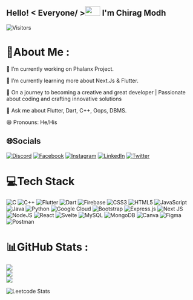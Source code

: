 

<h2> Hello! < Everyone/ ><img src = "https://raw.githubusercontent.com/MartinHeinz/MartinHeinz/master/wave.gif" width = 40px height=25px>   I'm Chirag Modh</h2>

<p align='center'>

![Visitors](https://visitor-badge.glitch.me/badge?page_id=22chiragmodh.22chiragmodh)
 <br>

  
# 💫About Me :
<p>🔭 I’m currently working on Phalanx Project.<p/>
<p>🌱 I’m currently learning more about Next.Js & Flutter.<p/>
<p>🤔 On a journey to becoming a creative and great developer | Passionate about coding and crafting innovative solutions<p/>
<p>💬 Ask me about Flutter, Dart, C++, Oops, DBMS.<p/>
<p>😄 Pronouns: He/His<p/>


## 🌐Socials
[![Discord](https://img.shields.io/badge/Discord-%237289DA.svg?logo=discord&logoColor=white)](htttps://discord.gg/3959) [![Facebook](https://img.shields.io/badge/Facebook-%231877F2.svg?logo=Facebook&logoColor=white)](https://facebook.com/https://www.facebook.com/chirag.mode.7/) [![Instagram](https://img.shields.io/badge/Instagram-%23E4405F.svg?logo=Instagram&logoColor=white)](https://instagram.com/https://www.instagram.com/chirag22_12/) [![LinkedIn](https://img.shields.io/badge/LinkedIn-%230077B5.svg?logo=linkedin&logoColor=white)](https://linkedin.com/in/in/chirag-modh-738b3a220/) [![Twitter](https://img.shields.io/badge/Twitter-%231DA1F2.svg?logo=Twitter&logoColor=white)](https://twitter.com/https://twitter.com/Chirag_2757) 

# 💻Tech Stack
![C](https://img.shields.io/badge/c-%2300599C.svg?style=plastic&logo=c&logoColor=white) ![C++](https://img.shields.io/badge/c++-%2300599C.svg?style=plastic&logo=c%2B%2B&logoColor=white) ![Flutter](https://img.shields.io/badge/Flutter-%2302569B.svg?style=plastic&logo=Flutter&logoColor=white) ![Dart](https://img.shields.io/badge/dart-%230175C2.svg?style=plastic&logo=dart&logoColor=white) ![Firebase](https://img.shields.io/badge/firebase-3670A0?style=plastic&logo=firebase&logoColor=ffdd54) ![CSS3](https://img.shields.io/badge/css3-%231572B6.svg?style=plastic&logo=css3&logoColor=white)  ![HTML5](https://img.shields.io/badge/html5-%23E34F26.svg?style=plastic&logo=html5&logoColor=white) ![JavaScript](https://img.shields.io/badge/javascript-%23323330.svg?style=plastic&logo=javascript&logoColor=%23F7DF1E) ![Java](https://img.shields.io/badge/java-%23ED8B00.svg?style=plastic&logo=java&logoColor=white) ![Python](https://img.shields.io/badge/python-3670A0?style=plastic&logo=python&logoColor=ffdd54) ![Google Cloud](https://img.shields.io/badge/Google%20Cloud-%234285F4.svg?style=plastic&logo=google-cloud&logoColor=white)  ![Bootstrap](https://img.shields.io/badge/bootstrap-%23563D7C.svg?style=plastic&logo=bootstrap&logoColor=white) ![Express.js](https://img.shields.io/badge/express.js-%23404d59.svg?style=plastic&logo=express&logoColor=%2361DAFB)  ![Next JS](https://img.shields.io/badge/Next-black?style=plastic&logo=next.js&logoColor=white) ![NodeJS](https://img.shields.io/badge/node.js-6DA55F?style=plastic&logo=node.js&logoColor=white) ![React](https://img.shields.io/badge/react-%2320232a.svg?style=plastic&logo=react&logoColor=%2361DAFB) ![Svelte](https://img.shields.io/badge/svelte-%23f1413d.svg?style=plastic&logo=svelte&logoColor=white)  ![MySQL](https://img.shields.io/badge/mysql-%2300f.svg?style=plastic&logo=mysql&logoColor=white) ![MongoDB](https://img.shields.io/badge/MongoDB-%234ea94b.svg?style=plastic&logo=mongodb&logoColor=white) ![Canva](https://img.shields.io/badge/Canva-%2300C4CC.svg?style=plastic&logo=Canva&logoColor=white) 	![Figma](https://img.shields.io/badge/figma-%23F24E1E.svg?style=plastic&logo=figma&logoColor=white)  ![Postman](https://img.shields.io/badge/Postman-FF6C37?style=plastic&logo=postman&logoColor=white)
# 📊GitHub Stats :
![](https://github-readme-stats.vercel.app/api?username=22chiragmodh&theme=highcontrast&hide_border=false&include_all_commits=false&count_private=false)<br/>
![](https://github-readme-streak-stats.herokuapp.com/?user=22chiragmodh&theme=highcontrast&hide_border=false)<br/>
![](https://github-readme-stats.vercel.app/api/top-langs/?username=22chiragmodh&theme=highcontrast&hide_border=false&include_all_commits=false&count_private=false&layout=compact)

 ![Leetcode Stats](https://leetcode.card.workers.dev/?username=modhchirag22&theme=unicorn)


